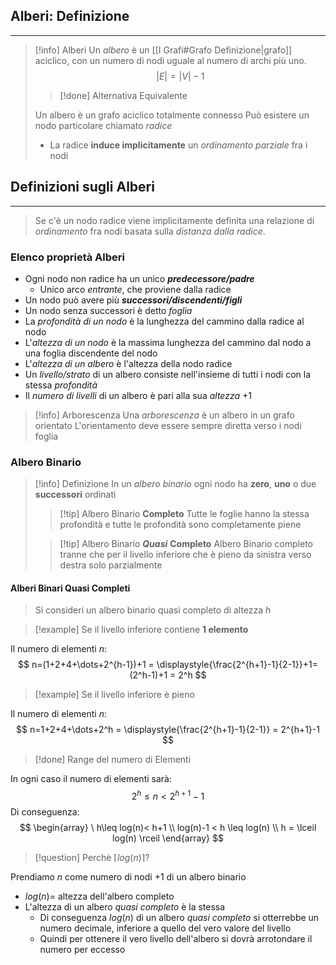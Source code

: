 ## Alberi: Definizione
---
>[!info] Alberi
>Un *albero* è un [[I Grafi#Grafo Definizione|grafo]] aciclico, con un numero di nodi uguale al numero di archi più uno.
>$$\left| E \right| = \left| V \right|-1  $$
>>[!done] Alternativa Equivalente
>
>Un albero è un grafo aciclico totalmente connesso
>Può esistere un nodo particolare chiamato *radice*
>- La radice **induce implicitamente** un *ordinamento parziale* fra i nodi

## Definizioni sugli Alberi
---
> Se c'è un nodo radice viene implicitamente definita una relazione di *ordinamento* fra nodi basata sulla *distanza dalla radice*.

### Elenco proprietà Alberi
- Ogni nodo non radice ha un unico ***predecessore/padre***
	- Unico arco *entrante*, che proviene dalla radice
- Un nodo può avere più ***successori/discendenti/figli***
- Un nodo senza successori è detto *foglia*
- La *profondità di un nodo* è la lunghezza del cammino dalla radice al nodo
- L'*altezza di un nodo* è la massima lunghezza del cammino dal nodo a una foglia discendente del nodo
- L'*altezza di un albero* è l'altezza della nodo radice
- Un *livello/strato* di un albero consiste nell'insieme di tutti i nodi con la stessa *profondità*
- Il *numero di livelli* di un albero è pari alla sua *altezza* +1

>[!info] Arborescenza
>Una *arborescenza* è un albero in un grafo orientato
>L'orientamento deve essere sempre diretta verso i nodi foglia

### Albero Binario
>[!info] Definizione
>In un *albero binario* ogni nodo ha **zero**, **uno** o due **successori** ordinati
>
>>[!tip] Albero Binario **Completo**
>>Tutte le foglie hanno la stessa profondità e tutte le profondità sono completamente piene
>
>>[!tip] Albero Binario ***Quasi*** **Completo**
>>Albero Binario completo tranne che per il livello inferiore che è pieno da sinistra verso destra solo parzialmente

#### Alberi Binari Quasi Completi
> Si consideri un albero binario quasi completo di altezza $h$

>[!example] Se il livello inferiore contiene **1 elemento**

Il numero di elementi $n$:
$$
n=(1+2+4+\dots+2^{h-1})+1 = \displaystyle{\frac{2^{h+1}-1}{2-1}}+1= (2^h-1)+1 = 2^h
$$
>[!example] Se il livello inferiore è pieno

Il numero di elementi $n$:
$$
n=1+2+4+\dots+2^h = \displaystyle{\frac{2^{h+1}-1}{2-1}} = 2^{h+1}-1
$$

>[!done] Range del numero di Elementi

In ogni caso il numero di elementi sarà:
$$
2^h\leq n<2^{h+1}-1
$$
Di conseguenza:
$$
\begin{array}
\ h\leq log(n)< h+1 \\
log(n)-1 < h \leq log(n) \\
h = \lceil log(n) \rceil 
\end{array}
$$
>[!question] Perchè $\lceil log(n) \rceil$?

Prendiamo $n$ come numero di nodi $+1$ di un albero binario
- $log(n)=$ altezza dell'albero completo
- L'altezza di un albero *quasi completo* è la stessa
	- Di conseguenza $log(n)$ di un albero *quasi completo* si otterrebbe un numero decimale, inferiore a quello del vero valore del livello
	- Quindi per ottenere il vero livello dell'albero si dovrà arrotondare il numero per eccesso

